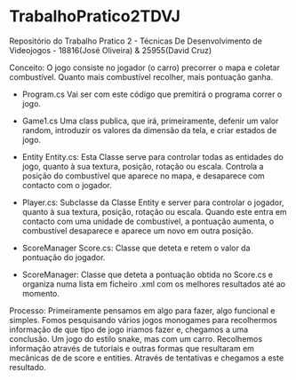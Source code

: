 # TrabalhoPratico2TDVJ
Repositório do Trabalho Pratico 2 - Técnicas De Desenvolvimento de Videojogos - 18816(José Oliveira) &amp; 25955(David Cruz)

Conceito: O jogo consiste no jogador (o carro) precorrer o mapa e coletar combustível. Quanto mais combustível recolher, mais pontuação ganha.

- Program.cs
Vai ser com este código que premitirá o programa correr o jogo.

- Game1.cs
Uma class publica, que irá, primeiramente, defenir um valor random, introduzir os valores da dimensão da tela, e criar estados de jogo.

- Entity
Entity.cs: Esta Classe serve para controlar todas as entidades do jogo, quanto à sua textura, posição, rotação ou escala. Controla a posição do combustível que aparece no mapa, e desaparece com contacto com o jogador.

- Player.cs: Subclasse da Classe Entity e server para controlar o jogador, quanto à sua textura, posição, rotação ou escala. Quando este entra em contacto com uma unidade de combustível, a pontuação aumenta, o combustível desaparece e aparece um novo em outra posição.

- ScoreManager
Score.cs: Classe que deteta e retem o valor da pontuação do jogador.

- ScoreManager: Classe que deteta a pontuação obtida no Score.cs e organiza numa lista em ficheiro .xml com os melhores resultados até ao momento.

Processo:
Primeiramente pensamos em algo para fazer, algo funcional e simples. Fomos pesquisando vários jogos monogames para recolhermos informação de que tipo de jogo iriamos fazer e, chegamos a uma conclusão. Um jogo do estilo snake, mas com um carro. Recolhemos informação através de tutoriais e outras formas que resultaram em mecânicas de de score e entities. Através de tentativas e chegamos a este resultado.
